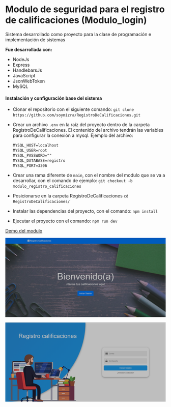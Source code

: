 # Modulo de seguridad para el registro de calificaciones (Modulo_login)

Sistema desarrollado como proyecto para la clase de programación e implementación de sistemas

**Fue desarrollada con:**

-  NodeJs
-  Express
-  HandlebarsJs
-  JavaScript
-  JsonWebToken
-  MySQL

#### Instalación y configuración base del sistema

-  Clonar el repositorio con el siguiente comando:
   `git clone https://github.com/soymizra/RegistroDeCalificaciones.git`

-  Crear un archivo `.env` en la raíz del proyecto dentro de la carpeta RegistroDeCalificaciones. El contenido del archivo tendrán las variables para configurar la conexión a mysql. Ejemplo del archivo:
   ```
   MYSQL_HOST=localhost
   MYSQL_USER=root
   MYSQL_PASSWORD=""
   MYSQL_DATABASE=registro
   MYSQL_PORT=3306
   ```
-  Crear una rama diferente de `main`, con el nombre del modulo que se va a desarrollar, con el comando de ejemplo: `git checkout -b modulo_registro_calificaciones`

-  Posicionarse en la carpeta RegistroDeCalificaciones
   `cd RegistroDeCalificaciones/`

-  Instalar las dependencias del proyecto, con el comando: `npm install `

-  Ejecutar el proyecto con el comando: `npm run dev`

[Demo del modulo](http://app-aaf167a3-51b2-4191-b15d-b4bbf85e5262.cleverapps.io/)

![imagen1](./src/frontend/static/img/2.png)

![imagen1](./src/frontend/static/img/1.png)
